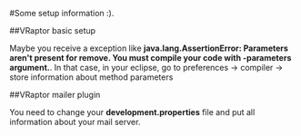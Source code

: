 #Some setup information :).

##VRaptor basic setup

Maybe you receive a exception like **java.lang.AssertionError: Parameters aren't present for remove. You must compile your code with -parameters argument.**. In that case, in your eclipse, go to preferences -> compiler -> store information about method parameters
  	
##VRaptor mailer plugin

You need to change your **development.properties** file and put all information about your mail server.
  	

